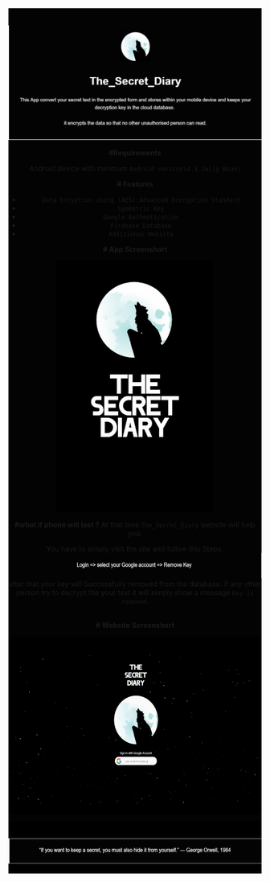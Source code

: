 <div style="background-color:rgba(0, 0, 0, 0.99);text-align:center; vertical-align: middle;   padding-top: 20px;">
<p align="center">
    <img src="Images/intro.JPG" alt=" logo" >
  </a>
</p>

**#Requirements**

Android device with minimum `Android version(4.3 Jelly Bean)`

**# Features**
* `Data Encyption using (AES):Advanced Encryption Standard`
* `Symmetric Key`
* `Google Authentication`
* `Firebase Database`
* `Additional Website`

**# App Screenshort** 

 <img src="Images/appgif.gif" alt=" logo" wiinstadth="500" height="500">


**#what if phone will lost ?**
 At that time `The_Secret_Diary` website will help you.
 
You have to simply visit the site and follow this Steps.
<img src="Images/step.JPG"  wiinstadth="100" height="50">
<br>
after that your key will Successfully removed from the database.
if any other person try to decrypt the your text it will simply show a message `Key is removed`.
<br><br>

**# Website Screenshort**
<div style="background-color:rgba(0, 0, 0, 0.99);text-align:center; vertical-align: middle;   padding-top: 20px;">

<p align="center" style="color: white">

 <img src="Images/web3.gif"  wiinstadth="500" height="300">
<br><br>
</p>
</div>

<center>
<div style="background-color:rgba(0, 0, 0, 0.99);text-align:center; vertical-align: middle;   padding-top: 20px;">

<p align="center" style="color: white">

 <img src="Images/qoute.JPG"  wiinstadth="500" height="50">
<br><br>
</p>
</div>

</center>
